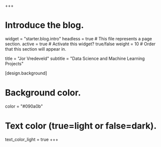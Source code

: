 +++
# Introduce the blog.
widget = "starter.blog.intro"
headless = true  # This file represents a page section.
active = true  # Activate this widget? true/false
weight = 10  # Order that this section will appear in.

title = "Jor Vredeveld"
subtitle = "Data Science and Machine Learning Projects"

[design.background]
  # Background color.
  color = "#090a0b"

  # Text color (true=light or false=dark).
  text_color_light = true
+++
